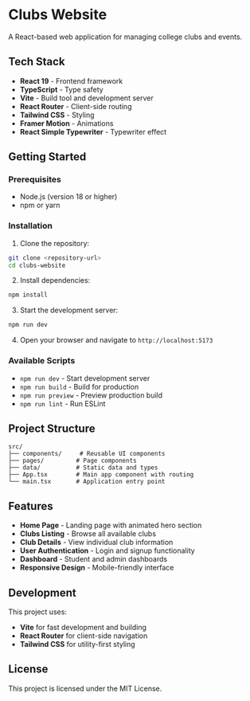 # Clubs Website

A React-based web application for managing college clubs and events.

## Tech Stack

- **React 19** - Frontend framework
- **TypeScript** - Type safety
- **Vite** - Build tool and development server
- **React Router** - Client-side routing
- **Tailwind CSS** - Styling
- **Framer Motion** - Animations
- **React Simple Typewriter** - Typewriter effect

## Getting Started

### Prerequisites

- Node.js (version 18 or higher)
- npm or yarn

### Installation

1. Clone the repository:
```bash
git clone <repository-url>
cd clubs-website
```

2. Install dependencies:
```bash
npm install
```

3. Start the development server:
```bash
npm run dev
```

4. Open your browser and navigate to `http://localhost:5173`

### Available Scripts

- `npm run dev` - Start development server
- `npm run build` - Build for production
- `npm run preview` - Preview production build
- `npm run lint` - Run ESLint

## Project Structure

```
src/
├── components/     # Reusable UI components
├── pages/         # Page components
├── data/          # Static data and types
├── App.tsx        # Main app component with routing
└── main.tsx       # Application entry point
```

## Features

- **Home Page** - Landing page with animated hero section
- **Clubs Listing** - Browse all available clubs
- **Club Details** - View individual club information
- **User Authentication** - Login and signup functionality
- **Dashboard** - Student and admin dashboards
- **Responsive Design** - Mobile-friendly interface

## Development

This project uses:
- **Vite** for fast development and building
- **React Router** for client-side navigation
- **Tailwind CSS** for utility-first styling

## License

This project is licensed under the MIT License.
